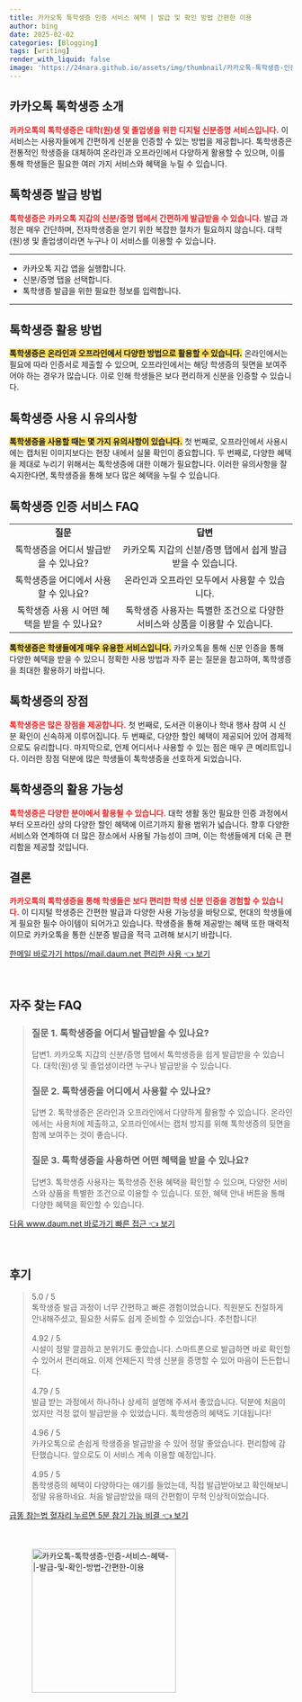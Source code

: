 ```yaml
---
title: 카카오톡 톡학생증 인증 서비스 혜택 | 발급 및 확인 방법 간편한 이용
author: bing
date: 2025-02-02
categories: [Blogging]
tags: [writing]
render_with_liquid: false
image: 'https://24nara.github.io/assets/img/thumbnail/카카오톡-톡학생증-인증-서비스-혜택-|-발급-및-확인-방법-간편한-이용.webp'
---
```



<h2 id='카카오톡 톡학생증 소개'>카카오톡 톡학생증 소개</h2>

<p><b><span style="color: #ee2323;">카카오톡의 톡학생증은 대학(원)생 및 졸업생을 위한 디지털 신분증명 서비스입니다.</span></b> 이 서비스는 사용자들에게 간편하게 신분을 인증할 수 있는 방법을 제공합니다. 톡학생증은 전통적인 학생증을 대체하여 온라인과 오프라인에서 다양하게 활용할 수 있으며, 이를 통해 학생들은 필요한 여러 가지 서비스와 혜택을 누릴 수 있습니다.</p>

<h2 id='톡학생증 발급 방법'>톡학생증 발급 방법</h2>

<p><b><span style="color: #ee2323;">톡학생증은 카카오톡 지갑의 신분/증명 탭에서 간편하게 발급받을 수 있습니다.</span></b> 발급 과정은 매우 간단하며, 전자학생증을 얻기 위한 복잡한 절차가 필요하지 않습니다. 대학(원)생 및 졸업생이라면 누구나 이 서비스를 이용할 수 있습니다.</p>

<hr />

<ul>
    <li>카카오톡 지갑 앱을 실행합니다.</li>
    <li>신분/증명 탭을 선택합니다.</li>
    <li>톡학생증 발급을 위한 필요한 정보를 입력합니다.</li>
</ul>

<hr />

<h2 id='톡학생증 활용 방법'>톡학생증 활용 방법</h2>

<p><b><span style="background-color: #ffe066;">톡학생증은 온라인과 오프라인에서 다양한 방법으로 활용할 수 있습니다.</span></b> 온라인에서는 필요에 따라 인증서로 제출할 수 있으며, 오프라인에서는 해당 학생증의 뒷면을 보여주어야 하는 경우가 많습니다. 이로 인해 학생들은 보다 편리하게 신분을 인증할 수 있습니다.</p>

<h2 id='톡학생증 사용 시 유의사항'>톡학생증 사용 시 유의사항</h2>

<p><b><span style="background-color: #ffe066;">톡학생증을 사용할 때는 몇 가지 유의사항이 있습니다.</span></b> 첫 번째로, 오프라인에서 사용시에는 캡처된 이미지보다는 현장 내에서 실물 확인이 중요합니다. 두 번째로, 다양한 혜택을 제대로 누리기 위해서는 톡학생증에 대한 이해가 필요합니다. 이러한 유의사항을 잘 숙지한다면, 톡학생증을 통해 보다 많은 혜택을 누릴 수 있습니다.</p>

<h2 id='톡학생증 인증 서비스 FAQ'>톡학생증 인증 서비스 FAQ</h2>

<table>
    <tr>
        <td style="text-align: center; height: 17px;"><b>질문</b></td>
        <td style="text-align: center; height: 17px;"><b>답변</b></td>
    </tr>
    <tr>
        <td style="text-align: center; height: 17px;">톡학생증을 어디서 발급받을 수 있나요?</td>
        <td style="text-align: center; height: 17px;">카카오톡 지갑의 신분/증명 탭에서 쉽게 발급받을 수 있습니다.</td>
    </tr>
    <tr>
        <td style="text-align: center; height: 17px;">톡학생증을 어디에서 사용할 수 있나요?</td>
        <td style="text-align: center; height: 17px;">온라인과 오프라인 모두에서 사용할 수 있습니다.</td>
    </tr>
    <tr>
        <td style="text-align: center; height: 17px;">톡학생증 사용 시 어떤 혜택을 받을 수 있나요?</td>
        <td style="text-align: center; height: 17px;">톡학생증 사용자는 특별한 조건으로 다양한 서비스와 상품을 이용할 수 있습니다.</td>
    </tr>
</table>

<p><b><span style="background-color: #ffe066;">톡학생증은 학생들에게 매우 유용한 서비스입니다.</span></b> 카카오톡을 통해 신분 인증을 통해 다양한 혜택을 받을 수 있으니 정확한 사용 방법과 자주 묻는 질문을 참고하여, 톡학생증을 최대한 활용하기 바랍니다.</p>

<h2 id='톡학생증의 장점'>톡학생증의 장점</h2>

<p><b><span style="color: #ee2323;">톡학생증은 많은 장점을 제공합니다.</span></b> 첫 번째로, 도서관 이용이나 학내 행사 참여 시 신분 확인이 신속하게 이루어집니다. 두 번째로, 다양한 할인 혜택이 제공되어 있어 경제적으로도 유리합니다. 마지막으로, 언제 어디서나 사용할 수 있는 점은 매우 큰 메리트입니다. 이러한 장점 덕분에 많은 학생들이 톡학생증을 선호하게 되었습니다.</p>

<h2 id='톡학생증의 활용 가능성'>톡학생증의 활용 가능성</h2>

<p><b><span style="color: #ee2323;">톡학생증은 다양한 분야에서 활용될 수 있습니다.</span></b> 대학 생활 동안 필요한 인증 과정에서부터 오프라인 상의 다양한 할인 혜택에 이르기까지 활용 범위가 넓습니다. 향후 다양한 서비스와 연계하여 더 많은 장소에서 사용될 가능성이 크며, 이는 학생들에게 더욱 큰 편리함을 제공할 것입니다.</p>

<h2 id='결론'>결론</h2>

<p><b><span style="color: #ee2323;">카카오톡의 톡학생증을 통해 학생들은 보다 편리한 학생 신분 인증을 경험할 수 있습니다.</span></b> 이 디지털 학생증은 간편한 발급과 다양한 사용 가능성을 바탕으로, 현대의 학생들에게 필요한 필수 아이템이 되어가고 있습니다. 학생증을 통해 제공받는 혜택 또한 매력적이므로 카카오톡을 통한 신분증 발급을 적극 고려해 보시기 바랍니다.</p>


<p><a class="click-button" title="한메일 바로가기 https//mail.daum.net 편리한 사용" href="https://24nara.github.io/posts/%ED%95%9C%EB%A9%94%EC%9D%BC-%EB%B0%94%EB%A1%9C%EA%B0%80%EA%B8%B0-httpsmail.daum.net-%ED%8E%B8%EB%A6%AC%ED%95%9C-%EC%82%AC%EC%9A%A9/" rel="dofollow">한메일 바로가기 https//mail.daum.net 편리한 사용 👈 보기</a></p><br>
<h2 id='자주_찾는_FAQ'>자주 찾는 FAQ</h2>
<div itemscope="" itemtype="https://schema.org/FAQPage"> 
<blockquote> 
<div itemscope="" itemprop="mainEntity" itemtype="https://schema.org/Question"> 
<h3 itemprop="name">질문 1. 톡학생증을 어디서 발급받을 수 있나요?</h3> 
<div itemscope="" itemprop="acceptedAnswer" itemtype="https://schema.org/Answer"> 
<span itemprop="text"> 
<p>답변1. 카카오톡 지갑의 신분/증명 탭에서 톡학생증을 쉽게 발급받을 수 있습니다. 대학(원)생 및 졸업생이라면 누구나 발급받을 수 있습니다.</p> 
</span> 
</div> 
</div> 
<div itemscope="" itemprop="mainEntity" itemtype="https://schema.org/Question"> 
<h3 itemprop="name">질문 2. 톡학생증을 어디에서 사용할 수 있나요?</h3> 
<div itemscope="" itemprop="acceptedAnswer" itemtype="https://schema.org/Answer"> 
<span itemprop="text"> 
<p>답변 2. 톡학생증은 온라인과 오프라인에서 다양하게 활용할 수 있습니다. 온라인에서는 사용처에 제출하고, 오프라인에서는 캡처 방지를 위해 톡학생증의 뒷면을 함께 보여주는 것이 좋습니다.</p> 
</span> 
</div> 
</div> 
<div itemscope="" itemprop="mainEntity" itemtype="https://schema.org/Question"> 
<h3 itemprop="name">질문 3. 톡학생증을 사용하면 어떤 혜택을 받을 수 있나요?</h3> 
<div itemscope="" itemprop="acceptedAnswer" itemtype="https://schema.org/Answer"> 
<span itemprop="text"> 
<p>답변3. 톡학생증 사용자는 톡학생증 전용 혜택을 확인할 수 있으며, 다양한 서비스와 상품을 특별한 조건으로 이용할 수 있습니다. 또한, 혜택 안내 버튼을 통해 다양한 혜택을 확인할 수 있습니다.</p> 
</span> 
</div> 
</div> 
</blockquote> 
</div>
<p><a class="click-button" title="다음 www.daum.net 바로가기 빠른 접근" href="https://24nara.github.io/posts/%EB%8B%A4%EC%9D%8C-www.daum.net-%EB%B0%94%EB%A1%9C%EA%B0%80%EA%B8%B0-%EB%B9%A0%EB%A5%B8-%EC%A0%91%EA%B7%BC/" rel="dofollow">다음 www.daum.net 바로가기 빠른 접근 👈 보기</a></p><br>
<h2 id='후기'>후기</h2>
<div itemscope itemtype="https://schema.org/Product">
  <blockquote>
  <div itemprop="review" itemscope itemtype="https://schema.org/Review">
      <div itemprop="reviewRating" itemscope itemtype="https://schema.org/Rating"> <span itemprop="ratingValue">5.0</span> / <span itemprop="bestRating">5</span> </div>
      <span itemprop="reviewBody">톡학생증 발급 과정이 너무 간편하고 빠른 경험이었습니다. 직원분도 친절하게 안내해주셨고, 필요한 서류도 쉽게 준비할 수 있었습니다. 추천합니다!</span>
  </div>
  <br>
  <div itemprop="review" itemscope itemtype="https://schema.org/Review">
      <div itemprop="reviewRating" itemscope itemtype="https://schema.org/Rating"> <span itemprop="ratingValue">4.92</span> / <span itemprop="bestRating">5</span> </div>
      <span itemprop="reviewBody">시설이 정말 깔끔하고 분위기도 좋았습니다. 스마트폰으로 발급하면 바로 확인할 수 있어서 편리해요. 이제 언제든지 학생 신분을 증명할 수 있어 마음이 든든합니다.</span>
  </div>
  <br>
  <div itemprop="review" itemscope itemtype="https://schema.org/Review">
      <div itemprop="reviewRating" itemscope itemtype="https://schema.org/Rating"> <span itemprop="ratingValue">4.79</span> / <span itemprop="bestRating">5</span> </div>
      <span itemprop="reviewBody">발급 받는 과정에서 하나하나 상세히 설명해 주셔서 좋았습니다. 덕분에 처음이었지만 걱정 없이 발급받을 수 있었습니다. 톡학생증의 혜택도 기대됩니다!</span>
  </div>
  <br>
  <div itemprop="review" itemscope itemtype="https://schema.org/Review">
      <div itemprop="reviewRating" itemscope itemtype="https://schema.org/Rating"> <span itemprop="ratingValue">4.96</span> / <span itemprop="bestRating">5</span> </div>
      <span itemprop="reviewBody">카카오톡으로 손쉽게 학생증을 발급받을 수 있어 정말 좋았습니다. 편리함에 감탄했습니다. 앞으로도 이 서비스 계속 이용할 예정입니다.</span>
  </div>
  <br>
  <div itemprop="review" itemscope itemtype="https://schema.org/Review">
      <div itemprop="reviewRating" itemscope itemtype="https://schema.org/Rating"> <span itemprop="ratingValue">4.95</span> / <span itemprop="bestRating">5</span> </div>
      <span itemprop="reviewBody">톱학생증의 혜택이 다양하다는 얘기를 들었는데, 직접 발급받아보고 확인해보니 정말 유용하네요. 처음 발급받았을 때의 간편함이 무척 인상적이었습니다.</span>
  </div>
  </blockquote>
</div>
<p><a class="click-button" title="급똥 참는법 혈자리 누르면 5분 참기 가능 비결" href="https://24nara.github.io/posts/%EA%B8%89%EB%98%A5-%EC%B0%B8%EB%8A%94%EB%B2%95-%ED%98%88%EC%9E%90%EB%A6%AC-%EB%88%84%EB%A5%B4%EB%A9%B4-5%EB%B6%84-%EC%B0%B8%EA%B8%B0-%EA%B0%80%EB%8A%A5-%EB%B9%84%EA%B2%B0/" rel="dofollow">급똥 참는법 혈자리 누르면 5분 참기 가능 비결 👈 보기</a></p><br>
<figure class="image"><img src="https://24nara.github.io/assets/img/thumbnail/카카오톡-톡학생증-인증-서비스-혜택-|-발급-및-확인-방법-간편한-이용.webp" alt="카카오톡-톡학생증-인증-서비스-혜택-|-발급-및-확인-방법-간편한-이용" width="256" height="256"></figure>